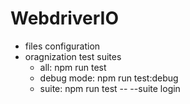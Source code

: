 
# WebdriverIO

- files configuration
- oragnization test suites
  - all: npm run test
  - debug mode: npm run test:debug
  - suite: npm run test -- --suite login